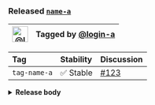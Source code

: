### Released [`name-a`][release-url]

| [<img alt="@login-a" src="https://avatars.githubusercontent.com/u/123456" width="32">][tagger-url] | Tagged by [@login-a][tagger-url] |
| -------------------------------------------------------------------------------------------------- | -------------------------------- |

| Tag          | Stability | Discussion             |
| :----------- | :-------- | :--------------------- |
| `tag-name-a` | ✅ Stable  | [#123][discussion-url] |

<details><summary><strong>Release body</strong></summary>

This is a _release_ 🎉

</details>

[discussion-url]: https://github.com/owner-a/repo-a/discussions/123

[release-url]: https://github.com/owner-a/repo-a/releases/tag/release-a

[tagger-url]: https://github.com/login-a
